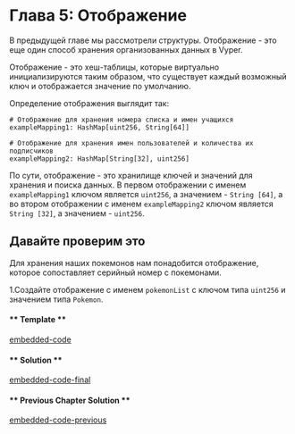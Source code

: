 <!-- Add translation for the following page: https://vyper.fun/#/1/mappings
Do NOT change the code below. The below code runs the code editor -->

# Глава 5: Отображение
В предыдущей главе мы рассмотрели структуры. Отображение - это еще один способ хранения организованных данных в Vyper.

Отображение - это хеш-таблицы, которые виртуально инициализируются таким образом, что существует каждый возможный ключ и отображается значение по умолчанию.

Определение отображения выглядит так:

```vyper
# Отображение для хранения номера списка и имен учащихся
exampleMapping1: HashMap[uint256, String[64]]

# Отображение для хранения имен пользователей и количества их подписчиков
exampleMapping2: HashMap[String[32], uint256]

```
По сути, отображение - это хранилище ключей и значений для хранения и поиска данных. В первом отображении с именем `exampleMapping1` ключом является `uint256`, а значением - `String [64]`, а во втором отображении с именем `exampleMapping2` ключом является `String [32]`, а значением - `uint256`.

## Давайте проверим это
Для хранения наших покемонов нам понадобится отображение, которое сопоставляет серийный номер с покемонами.

1.Создайте отображение с именем `pokemonList` с ключом типа `uint256` и значением типа `Pokemon`.

<!-- tabs:start -->

#### ** Template **

[embedded-code](../assets/1/1.5-template-code.vy ':include :type=code embed-template')

#### ** Solution **

[embedded-code-final](../assets/1/1.5-finished-code.vy ':include :type=code embed-final')

#### ** Previous Chapter Solution **

[embedded-code-previous](../assets/1/1.4-finished-code.vy ':include :type=code embed-previous')

<!-- tabs:end -->
